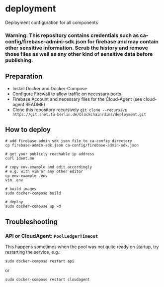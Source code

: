 # deployment

Deployment configuration for all components

### Warning: This repository contains credentials such as ca-config/firebase-admini-sdk.json for firebase and may contain other sensitive information. Scrub the history and remove those files as well as any other kind of sensitive data before publishing.

## Preparation

- Install Docker and Docker-Compose
- Configure Firewall to allow traffic on necessary ports
- Firebase Account and necessary files for the Cloud-Agent (see cloud-agent README)
- Clone this repository recursively `git clone --recursive https://git.snet.tu-berlin.de/blockchain/dims/deployment.git`

## How to deploy

```shell
# add firebase admin sdk json file to ca-config directory
cp firebase-admin-sdk.json ca-config/firebase-admin-sdk.json

# get your publicly reachable ip address
curl ident.me

# copy env-example and edit accordingly
# e.g. with vim or any other editor
cp env-example .env
vim .env

# build images
sudo docker-compose build

# deploy
sudo docker-compose up -d
```

## Troubleshooting

### API or CloudAgent: `PoolLedgerTimeout`

This happens sometimes when the pool was not quite ready on startup, try restarting the service, e.g.:
```shell
sudo docker-compose restart api
```
or
```shell
sudo docker-compose restart cloudagent
```

